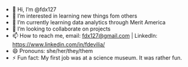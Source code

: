 - 👋 Hi, I’m @fdx127
- 👀 I’m interested in learning new things fom others
- 🌱 I’m currently learning data analytics through Merit America
- 💞️ I’m looking to collaborate on projects
- 📫 How to reach me, email: fdx127@gmail.com | LinkedIn: https://www.linkedin.com/in/fdevilia/
- 😄 Pronouns: she/her/they/them
- ⚡ Fun fact: My first job was at a science museum. It was rather fun.

<!---
fdx127/fdx127 is a ✨ special ✨ repository because its `README.md` (this file) appears on your GitHub profile.
You can click the Preview link to take a look at your changes.
--->
